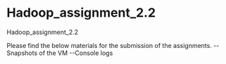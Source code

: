 # Hadoop_assignment_2.2
Hadoop_assignment_2.2

Please find the below materials for the submission of the assignments.
--Snapshots of the VM
--Console logs
